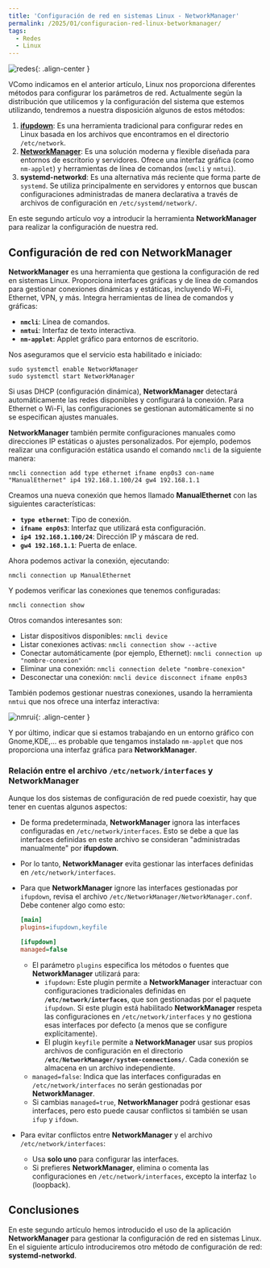 ```yaml
---
title: 'Configuración de red en sistemas Linux - NetworkManager'
permalink: /2025/01/configuracion-red-linux-betworkmanager/
tags:
  - Redes
  - Linux
---
```


![redes](https://www.josedomingo.org/pledin/assets/wp-content/uploads/2025/01/redes2.png){: .align-center }

VComo indicamos en el anterior artículo, Linux nos proporciona diferentes métodos para configurar los parámetros de red. Actualmente según la distribución que utilicemos y la configuración del sistema que estemos utilizando, tendremos a nuestra disposición algunos de estos métodos:

1. [**ifupdown**](https://www.josedomingo.org/pledin/2025/01/configuracion-red-linux-ifupdown/): Es una herramienta tradicional para configurar redes en Linux basada en los archivos que encontramos en el directorio `/etc/network`. 
2. [**NetworkManager**](https://www.josedomingo.org/pledin/2025/01/configuracion-red-linux-networkmanager/): Es una solución moderna y flexible diseñada para entornos de escritorio y servidores. Ofrece una interfaz gráfica (como `nm-applet`) y herramientas de línea de comandos (`nmcli` y `nmtui`).
3. **systemd-networkd**: Es una alternativa más reciente que forma parte de `systemd`. Se utiliza principalmente en servidores y entornos que buscan configuraciones administradas de manera declarativa a través de archivos de configuración en `/etc/systemd/network/`. 

En este segundo artículo voy a introducir la herramienta **NetworkManager** para realizar la configuración de nuestra red.

## Configuración de red con NetworkManager

**NetworkManager** es una herramienta que gestiona la configuración de red en sistemas Linux. Proporciona interfaces gráficas y de línea de comandos para gestionar conexiones dinámicas y estáticas, incluyendo Wi-Fi, Ethernet, VPN, y más. Integra herramientas de línea de comandos y gráficas:
* **`nmcli`**: Línea de comandos.
* **`nmtui`**: Interfaz de texto interactiva.
* **`nm-applet`**: Applet gráfico para entornos de escritorio.

<!--more-->

Nos aseguramos que el servicio esta habilitado e iniciado:

```
sudo systemctl enable NetworkManager
sudo systemctl start NetworkManager
```

Si usas DHCP (configuración dinámica), **NetworkManager** detectará automáticamente las redes disponibles y configurará la conexión. Para Ethernet o Wi-Fi, las configuraciones se gestionan automáticamente si no se especifican ajustes manuales.

**NetworkManager** también permite configuraciones manuales como direcciones IP estáticas o ajustes personalizados. Por ejemplo, podemos realizar una configuración estática usando el comando `nmcli` de la siguiente manera:

```
nmcli connection add type ethernet ifname enp0s3 con-name "ManualEthernet" ip4 192.168.1.100/24 gw4 192.168.1.1
```

Creamos una nueva conexión que hemos llamado **ManualEthernet** con las siguientes características:

* **`type ethernet`**: Tipo de conexión.
* **`ifname enp0s3`**: Interfaz que utilizará esta configuración.
* **`ip4 192.168.1.100/24`**: Dirección IP y máscara de red.
* **`gw4 192.168.1.1`**: Puerta de enlace.

Ahora podemos activar la conexión, ejecutando:

```
nmcli connection up ManualEthernet
```

Y podemos verificar las conexiones que tenemos configuradas:

```
nmcli connection show
```

Otros comandos interesantes son:
* Listar dispositivos disponibles: `nmcli device`
* Listar conexiones activas: `nmcli connection show --active`
* Conectar automáticamente (por ejemplo, Ethernet): `nmcli connection up "nombre-conexion"`
* Eliminar una conexión: `nmcli connection delete "nombre-conexion"`
* Desconectar una conexión: `nmcli device disconnect ifname enp0s3`

También podemos gestionar nuestras conexiones, usando la herramienta `nmtui` que nos ofrece una interfaz interactiva:

![nmrui](https://www.josedomingo.org/pledin/assets/wp-content/uploads/2025/01/nmtui.png){: .align-center }

Y por último, indicar que si estamos trabajando en un entorno gráfico con Gnome,KDE,... es probable que tengamos instalado `nm-applet` que nos proporciona una interfaz gráfica para **NetworkManager**.

### Relación entre el archivo `/etc/network/interfaces` y NetworkManager

Aunque los dos sistemas de configuración de red puede coexistir, hay que tener en cuentas algunos aspectos:

* De forma predeterminada, **NetworkManager** ignora las interfaces configuradas en `/etc/network/interfaces`. Esto se debe a que las interfaces definidas en este archivo se consideran "administradas manualmente" por **ifupdown**. 
* Por lo tanto, **NetworkManager** evita gestionar las interfaces definidas en `/etc/network/interfaces`.
* Para que **NetworkManager** ignore las interfaces gestionadas por `ifupdown`, revisa el archivo `/etc/NetworkManager/NetworkManager.conf`. Debe contener algo como esto:

  ```ini
  [main]
  plugins=ifupdown,keyfile

  [ifupdown]
  managed=false
  ```
  * El parámetro `plugins` especifica los métodos o fuentes que **NetworkManager** utilizará para:
    * `ifupdown`: Este plugin permite a **NetworkManager** interactuar con configuraciones tradicionales definidas en **`/etc/network/interfaces`**, que son gestionadas por el paquete `ifupdown`. Si este plugin está habilitado **NetworkManager** respeta las configuraciones en `/etc/network/interfaces` y no gestiona esas interfaces por defecto (a menos que se configure explícitamente).
    * El plugin `keyfile` permite a **NetworkManager** usar sus propios archivos de configuración en el directorio **`/etc/NetworkManager/system-connections/`**. Cada conexión se almacena en un archivo independiente.
  * `managed=false`: Indica que las interfaces configuradas en `/etc/network/interfaces` no serán gestionadas por **NetworkManager**.
  * Si cambias `managed=true`, **NetworkManager** podrá gestionar esas interfaces, pero esto puede causar conflictos si también se usan `ifup` y `ifdown`.

* Para evitar conflictos entre **NetworkManager** y el archivo `/etc/network/interfaces`:
  * Usa **solo uno** para configurar las interfaces.
  * Si prefieres **NetworkManager**, elimina o comenta las configuraciones en `/etc/network/interfaces`, excepto la interfaz `lo` (loopback).

## Conclusiones

En este segundo artículo hemos introducido el uso de la aplicación **NetworkManager** para gestionar la configuración de red en sistemas Linux. En el siguiente artículo introduciremos otro método de configuración de red: **systemd-networkd**.